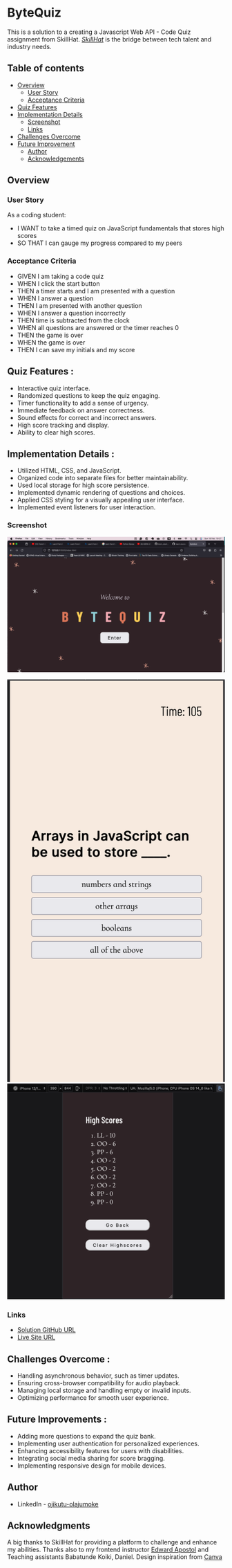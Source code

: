 # ByteQuiz

This is a solution to a creating a Javascript Web API - Code Quiz assignment from SkillHat. _[SkillHat](https://skillhat.ca/)_ is the bridge between tech talent and industry needs.

## Table of contents

- [Overview](#overview)
  - [User Story](#user-story)
  - [Acceptance Criteria](#acceptance-criteria)
- [Quiz Features](#quiz-features)
- [Implementation Details](#implementation-details)
  - [Screenshot](#screenshot)
  - [Links](#links)
- [Challenges Overcome](#challenges-overcome)
- [Future Improvement](#future-improvement)
  - [Author](#author)
  - [Acknowledgements](#acknowwledgements)

## Overview

### User Story

As a coding student:

- I WANT to take a timed quiz on JavaScript fundamentals that stores high scores
- SO THAT I can gauge my progress compared to my peers

### Acceptance Criteria

- GIVEN I am taking a code quiz
- WHEN I click the start button
- THEN a timer starts and I am presented with a question
- WHEN I answer a question
- THEN I am presented with another question
- WHEN I answer a question incorrectly
- THEN time is subtracted from the clock
- WHEN all questions are answered or the timer reaches 0
- THEN the game is over
- WHEN the game is over
- THEN I can save my initials and my score

## **Quiz Features** :

- Interactive quiz interface.
- Randomized questions to keep the quiz engaging.
- Timer functionality to add a sense of urgency.
- Immediate feedback on answer correctness.
- Sound effects for correct and incorrect answers.
- High score tracking and display.
- Ability to clear high scores.

## **Implementation Details** :

- Utilized HTML, CSS, and JavaScript.
- Organized code into separate files for better maintainability.
- Used local storage for high score persistence.
- Implemented dynamic rendering of questions and choices.
- Applied CSS styling for a visually appealing user interface.
- Implemented event listeners for user interaction.

### Screenshot

![1708303234493](image/README/1708303234493.png)

![1708303252567](image/README/1708303252567.png)![1708303265472](image/README/1708303265472.png)

### Links

- [Solution GitHub URL](https://github.com/Abimbola-ai/ByteQuiz)
- [Live Site URL](https://abimbola-ai.github.io/ByteQuiz/ 'live site')

## **Challenges Overcome** :

- Handling asynchronous behavior, such as timer updates.
- Ensuring cross-browser compatibility for audio playback.
- Managing local storage and handling empty or invalid inputs.
- Optimizing performance for smooth user experience.

## **Future Improvements** :

- Adding more questions to expand the quiz bank.
- Implementing user authentication for personalized experiences.
- Enhancing accessibility features for users with disabilities.
- Integrating social media sharing for score bragging.
- Implementing responsive design for mobile devices.

## Author

- LinkedIn - [ojikutu-olajumoke](https://www.https://www.linkedin.com/in/ojikutu-olajumoke/)

## Acknowledgments

A big thanks to SkillHat for providing a platform to challenge and enhance my abilities. Thanks also to my frontend instructor [Edward Apostol](https://www.linkedin.com/in/edwardapostol/ 'Instructor') and Teaching assistants Babatunde Koiki, Daniel. Design inspiration from [Canva](https://www.canva.com/)
